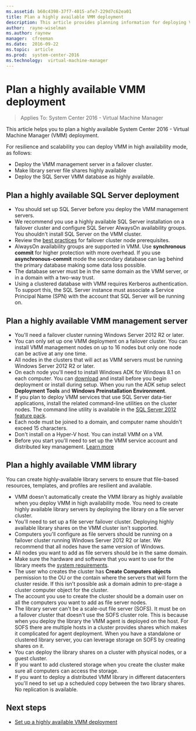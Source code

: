 ```yaml
---
ms.assetid: b60c4398-37f7-4015-afe7-229d7c62ea01
title: Plan a highly available VMM deployment
description: This article provides planning information for deploying VMM and its components in high availability mode
author:  rayne-wiselman
ms.author: raynew
manager:  cfreeman
ms.date:  2016-09-22
ms.topic:  article
ms.prod:  system-center-2016
ms.technology:  virtual-machine-manager
---
```


# Plan a highly available VMM deployment

>Applies To: System Center 2016 - Virtual Machine Manager


This article helps you to plan a highly available System Center 2016 - Virtual Machine Manager (VMM) deployment.

For resilience and scalability you can deploy VMM in high availability mode, as follows:

- Deploy the VMM management server in a failover cluster.
- Make library server file shares highly available
- Deploy the SQL Server VMM database as highly available.

## Plan a highly available SQL Server deployment


- You should set up SQL Server before you deploy the VMM management servers.
- We recommend you use a highly available SQL Server installation on a failover cluster and configure SQL Server AlwaysOn availability groups.
You shouldn't install SQL Server on the VMM cluster.
- Review the [best practices](https://msdn.microsoft.com/library/ms189910.aspx) for failover cluster node prerequisites.
- AlwaysOn availability groups are supported in VMM. Use **synchronous commit** for higher protection with more overhead. If you use **asynchronous-commit** mode the secondary database can lag behind the primary database making some data loss possible.
- The database server must be in the same domain as the VMM server, or in a domain with a two-way trust.
- Using a clustered database with VMM requires Kerberos authentication. To support this, the SQL Server instance must associate a Service Principal Name (SPN) with the account that SQL Server will be running on.


## Plan a highly available VMM management server

- You'll need a failover cluster running Windows Server 2012 R2 or later.
- You can only set up one VMM deployment on a failover cluster. You can install VMM management nodes on up to 16 nodes but only one node can be active at any one time.
- All nodes in the clusters that will act as VMM servers must be running Windows Server 2012 R2 or later.
- On each node you'll need to install Windows ADK for Windows 8.1 on each computer. You can [download](http://go.microsoft.com/fwlink/p/?LinkID=302319) and install before you begin deployment or install during setup. When you run the ADK setup select **Deployment Tools** and **Windows Preinstallation Environment**.
- If you plan to deploy VMM services that use SQL Server data-tier applications, install the related command-line utilities on the cluster nodes. The command line utility is available in the [SQL Server 2012 feature pack](http://go.microsoft.com/fwlink/p/?LinkId=253555).
- Each node must be joined to a domain, and computer name shouldn't exceed 15 characters.
- Don't install on a Hyper-V host. You can install VMM on a VM.
- Before you start you'll need to set up the VMM service account and distributed key management. [Learn more](../plan/plan-install.md)



## Plan a highly available VMM library

You can create highly-available library servers to ensure that file-based resources, templates, and profiles are resilient and available.

- VMM doesn't automatically create the VMM library as highly available when you deploy VMM in high availability mode. You need to create highly available library servers by deploying the library on a file server cluster.
- You'll need to set up a file server failover cluster. Deploying highly available library shares on the VMM cluster isn't supported.
- Computers you'll configure as file servers should be running on a failover cluster running Windows Server 2012 R2 or later. We recommend that all nodes have the same version of Windows.
- All nodes you want to add as file servers should be in the same domain.
-  Make sure the hardware and software that you want to use for the library meets the [system requirements](https://technet.microsoft.com/library/gg610631(v=sc.12).aspx).
- The user who creates the cluster has **Create Computers objects** permission to the OU or the contain where the servers that will form the cluster reside. If this isn't possible ask a domain admin to pre-stage a cluster computer object for the cluster.
- The account you use to create the cluster should be a domain user on all the computers you want to add as file server nodes.
- The library server can't be a scale-out file server (SOFS).  It must be on a failover cluster that doesn't use the SOFS cluster role. This is because when you deploy the library the VMM agent is deployed on the host. For SOFS there are multiple hosts in a cluster provides shares which makes it complicated for agent deployment. When you have a standalone or clustered library server, you can leverage storage on SOFS by creating shares on it.
- You can deploy the library shares on a cluster with physical nodes, or a guest cluster.
- If you want to add clustered storage when you create the cluster make sure all computers can access the storage.
- If you want to deploy a distributed VMM library in different datacenters you'll need to set up a scheduled copy between the two library shares. No replication is available.

## Next steps

- [Set up a highly available VMM deployment](../deploy/deploy-vmm-ha.md)
